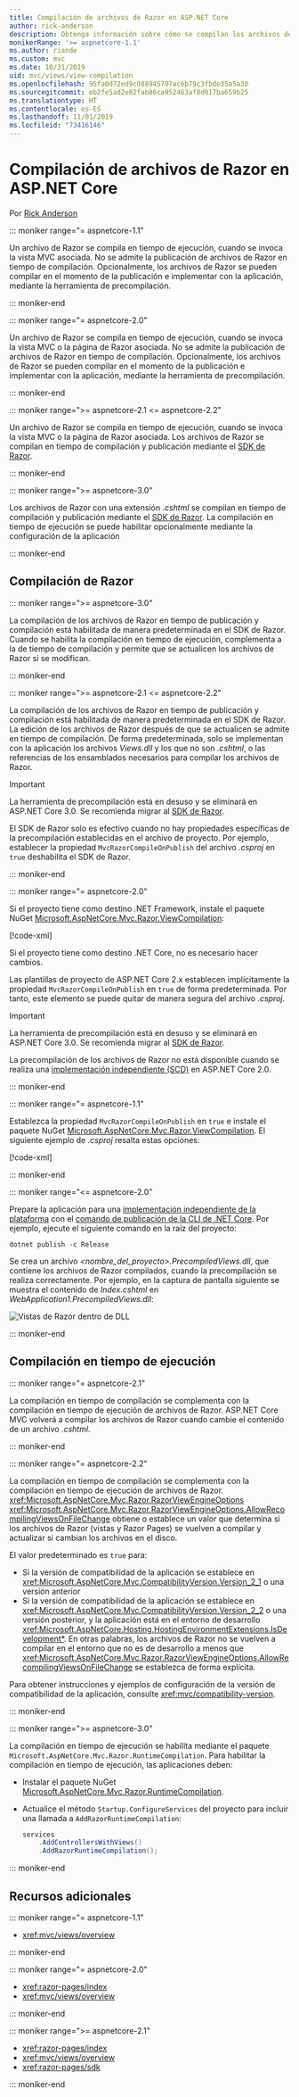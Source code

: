 ```yaml
---
title: Compilación de archivos de Razor en ASP.NET Core
author: rick-anderson
description: Obtenga información sobre cómo se compilan los archivos de Razor en una aplicación ASP.NET Core.
monikerRange: '>= aspnetcore-1.1'
ms.author: riande
ms.custom: mvc
ms.date: 10/31/2019
uid: mvc/views/view-compilation
ms.openlocfilehash: 95fa0d72ed9c088945707ac6b79c3fbde35a5a30
ms.sourcegitcommit: eb2fe5ad2e82fab86ca952463af8d017ba659b25
ms.translationtype: HT
ms.contentlocale: es-ES
ms.lasthandoff: 11/01/2019
ms.locfileid: "73416146"
---
```

# <a name="razor-file-compilation-in-aspnet-core"></a>Compilación de archivos de Razor en ASP.NET Core

Por [Rick Anderson](https://twitter.com/RickAndMSFT)

::: moniker range="= aspnetcore-1.1"

Un archivo de Razor se compila en tiempo de ejecución, cuando se invoca la vista MVC asociada. No se admite la publicación de archivos de Razor en tiempo de compilación. Opcionalmente, los archivos de Razor se pueden compilar en el momento de la publicación e implementar con la aplicación, mediante la herramienta de precompilación.

::: moniker-end

::: moniker range="= aspnetcore-2.0"

Un archivo de Razor se compila en tiempo de ejecución, cuando se invoca la vista MVC o la página de Razor asociada. No se admite la publicación de archivos de Razor en tiempo de compilación. Opcionalmente, los archivos de Razor se pueden compilar en el momento de la publicación e implementar con la aplicación, mediante la herramienta de precompilación.

::: moniker-end

::: moniker range=">= aspnetcore-2.1 <= aspnetcore-2.2"

Un archivo de Razor se compila en tiempo de ejecución, cuando se invoca la vista MVC o la página de Razor asociada. Los archivos de Razor se compilan en tiempo de compilación y publicación mediante el [SDK de Razor](xref:razor-pages/sdk).

::: moniker-end

::: moniker range=">= aspnetcore-3.0"

Los archivos de Razor con una extensión *.cshtml* se compilan en tiempo de compilación y publicación mediante el [SDK de Razor](xref:razor-pages/sdk). La compilación en tiempo de ejecución se puede habilitar opcionalmente mediante la configuración de la aplicación

::: moniker-end

## <a name="razor-compilation"></a>Compilación de Razor

::: moniker range=">= aspnetcore-3.0"

La compilación de los archivos de Razor en tiempo de publicación y compilación está habilitada de manera predeterminada en el SDK de Razor. Cuando se habilita la compilación en tiempo de ejecución, complementa a la de tiempo de compilación y permite que se actualicen los archivos de Razor si se modifican.

::: moniker-end

::: moniker range=">= aspnetcore-2.1 <= aspnetcore-2.2"

La compilación de los archivos de Razor en tiempo de publicación y compilación está habilitada de manera predeterminada en el SDK de Razor. La edición de los archivos de Razor después de que se actualicen se admite en tiempo de compilación. De forma predeterminada, solo se implementan con la aplicación los archivos *Views.dll* y los que no son *.cshtml*, o las referencias de los ensamblados necesarios para compilar los archivos de Razor.

> [!IMPORTANT]
> La herramienta de precompilación está en desuso y se eliminará en ASP.NET Core 3.0. Se recomienda migrar al [SDK de Razor](xref:razor-pages/sdk).
>
> El SDK de Razor solo es efectivo cuando no hay propiedades específicas de la precompilación establecidas en el archivo de proyecto. Por ejemplo, establecer la propiedad `MvcRazorCompileOnPublish` del archivo *.csproj* en `true` deshabilita el SDK de Razor.

::: moniker-end

::: moniker range="= aspnetcore-2.0"

Si el proyecto tiene como destino .NET Framework, instale el paquete NuGet [Microsoft.AspNetCore.Mvc.Razor.ViewCompilation](https://www.nuget.org/packages/Microsoft.AspNetCore.Mvc.Razor.ViewCompilation/):

[!code-xml[](view-compilation/sample/DotNetFrameworkProject.csproj?name=snippet_ViewCompilationPackage)]

Si el proyecto tiene como destino .NET Core, no es necesario hacer cambios.

Las plantillas de proyecto de ASP.NET Core 2.x establecen implícitamente la propiedad `MvcRazorCompileOnPublish` en `true` de forma predeterminada. Por tanto, este elemento se puede quitar de manera segura del archivo *.csproj*.

> [!IMPORTANT]
> La herramienta de precompilación está en desuso y se eliminará en ASP.NET Core 3.0. Se recomienda migrar al [SDK de Razor](xref:razor-pages/sdk).
>
> La precompilación de los archivos de Razor no está disponible cuando se realiza una [implementación independiente (SCD)](/dotnet/core/deploying/#self-contained-deployments-scd) en ASP.NET Core 2.0.

::: moniker-end

::: moniker range="= aspnetcore-1.1"

Establezca la propiedad `MvcRazorCompileOnPublish` en `true` e instale el paquete NuGet [Microsoft.AspNetCore.Mvc.Razor.ViewCompilation](https://www.nuget.org/packages/Microsoft.AspNetCore.Mvc.Razor.ViewCompilation/). El siguiente ejemplo de *.csproj* resalta estas opciones:

[!code-xml[](view-compilation/sample/MvcRazorCompileOnPublish.csproj?highlight=4,10)]

::: moniker-end

::: moniker range="<= aspnetcore-2.0"

Prepare la aplicación para una [implementación independiente de la plataforma](/dotnet/core/deploying/#framework-dependent-deployments-fdd) con el [comando de publicación de la CLI de .NET Core](/dotnet/core/tools/dotnet-publish). Por ejemplo, ejecute el siguiente comando en la raíz del proyecto:

```dotnetcli
dotnet publish -c Release
```

Se crea un archivo *\<nombre_del_proyecto>.PrecompiledViews.dll*, que contiene los archivos de Razor compilados, cuando la precompilación se realiza correctamente. Por ejemplo, en la captura de pantalla siguiente se muestra el contenido de *Index.cshtml* en *WebApplication1.PrecompiledViews.dll*:

![Vistas de Razor dentro de DLL](view-compilation/_static/razor-views-in-dll.png)

::: moniker-end

## <a name="runtime-compilation"></a>Compilación en tiempo de ejecución

::: moniker range="= aspnetcore-2.1"

La compilación en tiempo de compilación se complementa con la compilación en tiempo de ejecución de archivos de Razor. ASP.NET Core MVC volverá a compilar los archivos de Razor cuando cambie el contenido de un archivo *.cshtml*.

::: moniker-end

::: moniker range="= aspnetcore-2.2"

La compilación en tiempo de compilación se complementa con la compilación en tiempo de ejecución de archivos de Razor. <xref:Microsoft.AspNetCore.Mvc.Razor.RazorViewEngineOptions> <xref:Microsoft.AspNetCore.Mvc.Razor.RazorViewEngineOptions.AllowRecompilingViewsOnFileChange> obtiene o establece un valor que determina si los archivos de Razor (vistas y Razor Pages) se vuelven a compilar y actualizar si cambian los archivos en el disco.

El valor predeterminado es `true` para:

* Si la versión de compatibilidad de la aplicación se establece en <xref:Microsoft.AspNetCore.Mvc.CompatibilityVersion.Version_2_1> o una versión anterior
* Si la versión de compatibilidad de la aplicación se establece en <xref:Microsoft.AspNetCore.Mvc.CompatibilityVersion.Version_2_2> o una versión posterior, y la aplicación está en el entorno de desarrollo <xref:Microsoft.AspNetCore.Hosting.HostingEnvironmentExtensions.IsDevelopment*>. En otras palabras, los archivos de Razor no se vuelven a compilar en el entorno que no es de desarrollo a menos que <xref:Microsoft.AspNetCore.Mvc.Razor.RazorViewEngineOptions.AllowRecompilingViewsOnFileChange> se establezca de forma explícita.

Para obtener instrucciones y ejemplos de configuración de la versión de compatibilidad de la aplicación, consulte <xref:mvc/compatibility-version>.

::: moniker-end

::: moniker range=">= aspnetcore-3.0"

La compilación en tiempo de ejecución se habilita mediante el paquete `Microsoft.AspNetCore.Mvc.Razor.RuntimeCompilation`. Para habilitar la compilación en tiempo de ejecución, las aplicaciones deben:

* Instalar el paquete NuGet [Microsoft.AspNetCore.Mvc.Razor.RuntimeCompilation](https://www.nuget.org/packages/Microsoft.AspNetCore.Mvc.Razor.RuntimeCompilation/).
* Actualice el método `Startup.ConfigureServices` del proyecto para incluir una llamada a `AddRazorRuntimeCompilation`:

  ```csharp
  services
      .AddControllersWithViews()
      .AddRazorRuntimeCompilation();
  ```

::: moniker-end

## <a name="additional-resources"></a>Recursos adicionales

::: moniker range="= aspnetcore-1.1"

* <xref:mvc/views/overview>

::: moniker-end

::: moniker range="= aspnetcore-2.0"

* <xref:razor-pages/index>
* <xref:mvc/views/overview>

::: moniker-end

::: moniker range=">= aspnetcore-2.1"

* <xref:razor-pages/index>
* <xref:mvc/views/overview>
* <xref:razor-pages/sdk>

::: moniker-end
